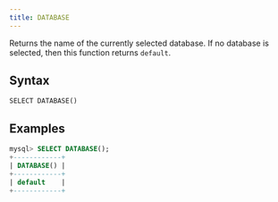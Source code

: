 ```yaml
---
title: DATABASE
---
```


Returns the name of the currently selected database. If no database is selected, then this function returns `default`.

## Syntax

```
SELECT DATABASE()
```

## Examples

```sql
mysql> SELECT DATABASE();
+------------+
| DATABASE() |
+------------+
| default    |
+------------+
```
